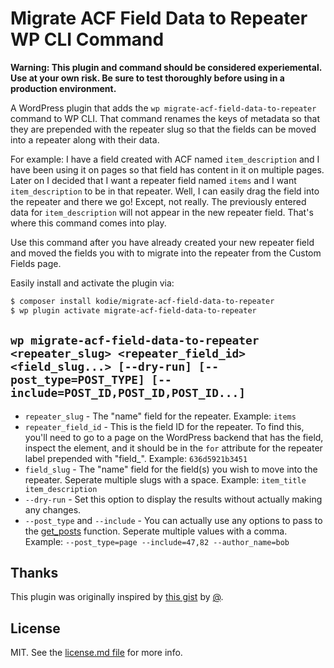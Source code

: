 # Migrate ACF Field Data to Repeater WP CLI Command

**Warning: This plugin and command should be considered experiemental. Use at your own risk. Be sure to test thoroughly before using in a production environment.**

A WordPress plugin that adds the `wp migrate-acf-field-data-to-repeater` command to WP CLI. That command renames the keys of metadata so that they are prepended with the repeater slug so that the fields can be moved into a repeater along with their data.

For example: I have a field created with ACF named `item_description` and I have been using it on pages so that field has content in it on multiple pages. Later on I decided that I want a repeater field named `items` and I want `item_description` to be in that repeater. Well, I can easily drag the field into the repeater and there we go! Except, not really. The previously entered data for `item_description` will not appear in the new repeater field. That's where this command comes into play.

Use this command after you have already created your new repeater field and moved the fields you with to migrate into the repeater from the Custom Fields page.

Easily install and activate the plugin via:

```sh
$ composer install kodie/migrate-acf-field-data-to-repeater
$ wp plugin activate migrate-acf-field-data-to-repeater
```


## `wp migrate-acf-field-data-to-repeater <repeater_slug> <repeater_field_id> <field_slug...> [--dry-run] [--post_type=POST_TYPE] [--include=POST_ID,POST_ID,POST_ID...]`

 - `repeater_slug` - The "name" field for the repeater. Example: `items`
 - `repeater_field_id` - This is the field ID for the repeater. To find this, you'll need to go to a page on the WordPress backend that has the field, inspect the element, and it should be in the `for` attribute for the repeater label prepended with "field_". Example: `636d5921b3451`
 - `field_slug` - The "name" field for the field(s) you wish to move into the repeater. Seperate multiple slugs with a space. Example: `item_title item_description`
 - `--dry-run` - Set this option to display the results without actually making any changes.
 - `--post_type` and `--include` - You can actually use any options to pass to the [get_posts](https://developer.wordpress.org/reference/functions/get_posts) function. Seperate multiple values with a comma. Example: `--post_type=page --include=47,82 --author_name=bob`


## Thanks

This plugin was originally inspired by [this gist](https://gist.github.com/gthayer/0d71df7cb325549cc37661f1c9378fd9) by [@](https://github.com/gthayer).


## License

MIT. See the [license.md file](license.md) for more info.
